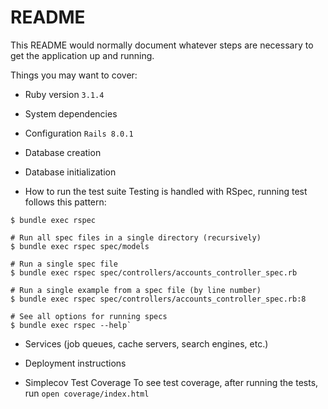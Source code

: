 # README

This README would normally document whatever steps are necessary to get the
application up and running.

Things you may want to cover:

* Ruby version
  ```3.1.4```
* System dependencies

* Configuration
```Rails 8.0.1```
* Database creation

* Database initialization

* How to run the test suite
  Testing is handled with RSpec, running test follows this pattern:
```  # Default: Run all spec files (i.e., those matching spec/**/*_spec.rb)
$ bundle exec rspec

# Run all spec files in a single directory (recursively)
$ bundle exec rspec spec/models

# Run a single spec file
$ bundle exec rspec spec/controllers/accounts_controller_spec.rb

# Run a single example from a spec file (by line number)
$ bundle exec rspec spec/controllers/accounts_controller_spec.rb:8

# See all options for running specs
$ bundle exec rspec --help`
```

* Services (job queues, cache servers, search engines, etc.)

* Deployment instructions

* Simplecov Test Coverage
  To see test coverage, after running the tests, run 
  ```open coverage/index.html```